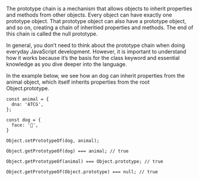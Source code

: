 The prototype chain is a mechanism that allows objects to inherit properties and methods from other objects. Every object can have exactly one prototype object. That prototype object can also have a prototype object, and so on, creating a chain of inheritied properties and methods. The end of this chain is called the null prototype.

In general, you don’t need to think about the prototype chain when doing everyday JavaScript development. However, it is important to understand how it works because it’s the basis for the class keyword and essential knowledge as you dive deeper into the language.

In the example below, we see how an dog can inherit properties from the animal object, which itself inherits properties from the root Object.prototype.

```
const animal = {
  dna: 'ATCG',
};

const dog = {
  face: '🐺',
}

Object.setPrototypeOf(dog, animal);

Object.getPrototypeOf(dog) === animal; // true

Object.getPrototypeOf(animal) === Object.prototype; // true

Object.getPrototypeOf(Object.prototype) === null; // true
```
